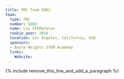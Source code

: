 ```yaml
---
title: FRC Team 5802
team:
  type: FRC
  number: 5802
  name: Los STEMateros
  rookie_year: 2016
  location: Los Angeles, California, USA
  sponsors:
  - Boyle Heights STEM Academy
  links:
    Website:
---
```


{% include remove_this_line_and_add_a_paragraph %}